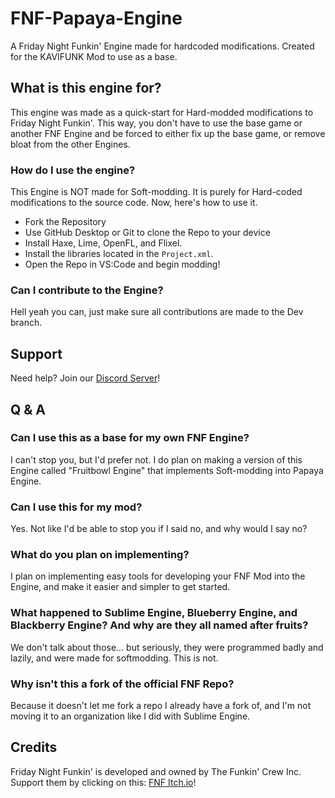 # FNF-Papaya-Engine
A Friday Night Funkin' Engine made for hardcoded modifications. Created for the KAVIFUNK Mod to use as a base.

## What is this engine for?
This engine was made as a quick-start for Hard-modded modifications to Friday Night Funkin'. This way, you don't have to use the base game or another FNF Engine and be forced
to either fix up the base game, or remove bloat from the other Engines.

### How do I use the engine?
This Engine is NOT made for Soft-modding. It is purely for Hard-coded modifications to the source code. Now, here's how to use it.

- Fork the Repository
- Use GitHub Desktop or Git to clone the Repo to your device
- Install Haxe, Lime, OpenFL, and Flixel.
- Install the libraries located in the `Project.xml`.
- Open the Repo in VS:Code and begin modding!

### Can I contribute to the Engine?
Hell yeah you can, just make sure all contributions are made to the Dev branch.

## Support
Need help? Join our [Discord Server](https://discord.gg/RYQFSxctUJ)!

## Q & A
### Can I use this as a base for my own FNF Engine?
I can't stop you, but I'd prefer not. I do plan on making a version of this Engine called "Fruitbowl Engine" that implements Soft-modding into Papaya Engine.
### Can I use this for my mod?
Yes. Not like I'd be able to stop you if I said no, and why would I say no?
### What do you plan on implementing?
I plan on implementing easy tools for developing your FNF Mod into the Engine, and make it easier and simpler to get started.
### What happened to Sublime Engine, Blueberry Engine, and Blackberry Engine? And why are they all named after fruits?
We don't talk about those... but seriously, they were programmed badly and lazily, and were made for softmodding. This is not.
### Why isn't this a fork of the official FNF Repo?
Because it doesn't let me fork a repo I already have a fork of, and I'm not moving it to an organization like I did with Sublime Engine.

## Credits
Friday Night Funkin' is developed and owned by The Funkin' Crew Inc. Support them by clicking on this: [FNF Itch.io](https://ninja-muffin24.itch.io/funkin)!